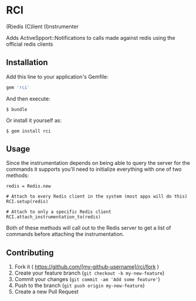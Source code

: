 # RCI

(R)edis (C)lient (I)nstrumenter

Adds ActiveSpport::Notifications to calls made against redis using the official redis clients

## Installation

Add this line to your application's Gemfile:

```ruby
gem 'rci'
```

And then execute:

    $ bundle

Or install it yourself as:

    $ gem install rci

## Usage

Since the instrumentation depends on being able to query the server for the commands
it supports you'll need to initialize everything with one of two methods:

```
redis = Redis.new

# Attach to every Redis client in the system (most apps will do this)
RCI.setup(redis)

# Attach to only a specific Redis client
RCI.attach_instrumentation_to(redis)
```

Both of these methods will call out to the Redis server to get a list of commands before
attaching the instrumentation.

## Contributing

1. Fork it ( https://github.com/[my-github-username]/rci/fork )
2. Create your feature branch (`git checkout -b my-new-feature`)
3. Commit your changes (`git commit -am 'Add some feature'`)
4. Push to the branch (`git push origin my-new-feature`)
5. Create a new Pull Request
